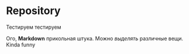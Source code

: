 # Repository
Тестируем тестируем

Ого, **Markdown** прикольная штука. Можно *выделять* различные вещи. Kinda funny

